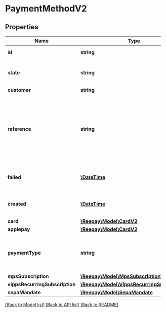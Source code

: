 # PaymentMethodV2

## Properties
 Name                           | Type                                                                          | Description                                                                                                                                                                                                              | Notes      
--------------------------------|-------------------------------------------------------------------------------|--------------------------------------------------------------------------------------------------------------------------------------------------------------------------------------------------------------------------|------------
 **id**                         | **string**                                                                    | Unique id for payment method                                                                                                                                                                                             |
 **state**                      | **string**                                                                    | State of the payment method: &#x60;active&#x60;, &#x60;inactivated&#x60;, &#x60;failed&#x60;, &#x60;pending&#x60; or &#x60;deleted&#x60;                                                                                 |
 **customer**                   | **string**                                                                    | Customer by handle                                                                                                                                                                                                       |
 **reference**                  | **string**                                                                    | Optional reference provided when creating the payment method. For payment methods created with Reepay Checkout the reference will correspond to the session id for the Checkout session that created the payment method. | [optional] 
 **failed**                     | [**\DateTime**](\DateTime.md)                                                 | Date when the payment method failed. In ISO-8601 extended offset date-time format.                                                                                                                                       | [optional] 
 **created**                    | [**\DateTime**](\DateTime.md)                                                 | Date when the payment method was created. In ISO-8601 extended offset date-time format.                                                                                                                                  |
 **card**                       | [**\Reepay\Model\CardV2**](CardV2.md)                                         |                                                                                                                                                                                                                          | [optional] 
 **applepay**                   | [**\Reepay\Model\CardV2**](CardV2.md)                                         |                                                                                                                                                                                                                          | [optional] 
 **paymentType**                | **string**                                                                    | Payment type for saved payment method, either: &#x60;card&#x60;, &#x60;emv_token&#x60;, &#x60;vipps_recurring&#x60;, &#x60;applepay&#x60; or &#x60;mobilepay_subscriptions&#x60;                                         |
 **mpsSubscription**            | [**\Reepay\Model\MpsSubscriptionV2**](MpsSubscriptionV2.md)                   |                                                                                                                                                                                                                          | [optional] 
 **vippsRecurringSubscription** | [**\Reepay\Model\VippsRecurringSubscription**](VippsRecurringSubscription.md) |                                                                                                                                                                                                                          | [optional] 
 **sepaMandate**                | [**\Reepay\Model\SepaMandate**](SepaMandate.md)                               |                                                                                                                                                                                                                          | [optional] 

[[Back to Model list]](../../README.md#documentation-for-models) [[Back to API list]](../../README.md#documentation-for-api-endpoints) [[Back to README]](../../README.md)

